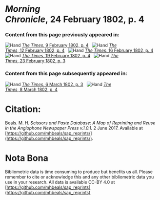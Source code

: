 # *Morning Chronicle*, 24 February 1802, p. 4  
  
### Content from this page previously appeared in:  
![Hand](http://scissorsandpaste.net/wp-content/uploads/2017/06/smallhandpointer.png) [*The Times*, 9 February 1802, p. 4](https://mhbeals.github.io/sap_html/The-Times/The-Times-9-February-1802-p-4)  
![Hand](http://scissorsandpaste.net/wp-content/uploads/2017/06/smallhandpointer.png) [*The Times*, 12 February 1802, p. 4](https://mhbeals.github.io/sap_html/The-Times/The-Times-12-February-1802-p-4)  
![Hand](http://scissorsandpaste.net/wp-content/uploads/2017/06/smallhandpointer.png) [*The Times*, 16 February 1802, p. 4](https://mhbeals.github.io/sap_html/The-Times/The-Times-16-February-1802-p-4)  
![Hand](http://scissorsandpaste.net/wp-content/uploads/2017/06/smallhandpointer.png) [*The Times*, 19 February 1802, p. 4](https://mhbeals.github.io/sap_html/The-Times/The-Times-19-February-1802-p-4)  
![Hand](http://scissorsandpaste.net/wp-content/uploads/2017/06/smallhandpointer.png) [*The Times*, 23 February 1802, p. 3](https://mhbeals.github.io/sap_html/The-Times/The-Times-23-February-1802-p-3)  
  
### Content from this page subsequently appeared in:  
![Hand](http://scissorsandpaste.net/wp-content/uploads/2017/06/smallhandpointer.png) [*The Times*, 6 March 1802, p. 3](https://mhbeals.github.io/sap_html/The-Times/The-Times-6-March-1802-p-3)  
![Hand](http://scissorsandpaste.net/wp-content/uploads/2017/06/smallhandpointer.png) [*The Times*, 8 March 1802, p. 4](https://mhbeals.github.io/sap_html/The-Times/The-Times-8-March-1802-p-4)  


# Citation: 

Beals. M. H. *Scissors and Paste Database: A Map of Reprinting and Reuse in the Anglophone Newspaper Press v.1.0.1.* 2 June 2017. Available at [https://github.com/mhbeals/sap_reprints/](https://github.com/mhbeals/sap_reprints/). 

# Nota Bona

Bibliometric data is time consuming to produce but benefits us all. Please remember to cite or acknowledge this and any other bibliometric data you use in your research. All data is available CC-BY 4.0 at [https://github.com/mhbeals/sap_reprints](https://github.com/mhbeals/sap_reprints)